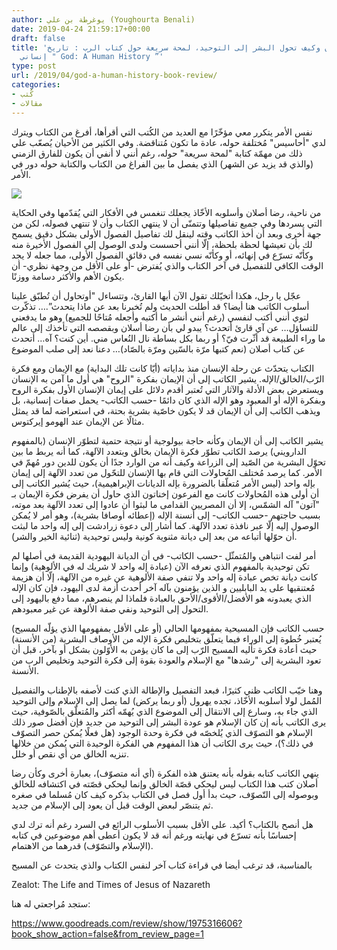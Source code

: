 ```yaml
---
author: يوغرطة بن علي (Youghourta Benali)
date: 2019-04-24 21:59:17+00:00
draft: false
title: 'كيف نشأت الأديان وكيف تحول البشر إلى التوحيد، لمحة سريعة حول كتاب الرب : تاريخ
  إنساني " God: A Human History ”'
type: post
url: /2019/04/god-a-human-history-book-review/
categories:
- كُتب
- مقالات
---
```


نفس الأمر يتكرر معي مؤخّرًا مع العديد من الكُتب التي أقرأها، أفرغ من الكتاب ويترك لدي "أحاسيس" مُختلفة حوله، عادة ما تكون مُتناقضة. وفي الكثير من الأحيان يُصعّب علي ذلك من مهمّة كتابة "لمحة سريعة" حوله، رغم أنني لا أنفي أن يكون للفارق الزمني (والذي قد يزيد عن الشهر) الذي يفصل ما بين الفراغ من الكتاب والكتابة حوله دور في الأمر.




[![](https://www.it-scoop.com/wp-content/uploads/2019/04/God-A-Human-History.jpg)
](https://www.it-scoop.com/2019/04/god-a-human-history-book-review/god-a-human-history/)




من ناحية، رضا أصلان وأسلوبه الأخّاذ يجعلك تنغمس في الأفكار التي يُقدّمها وفي الحكاية التي يسردها وفي جميع تفاصيلها وتتمنّى أن لا ينتهي الكتاب وأن لا تنتهي فصوله، لكن من جهة أخرى وبعد أن أخذ الكاتب وقته لينقل لك تفاصيل الفصول الأولى بشكل دقيق يسمح لك بأن تعيشها لحظة بلحظة، إلّا أنني أحسست ولدى الوصول إلى الفصول الأخيرة منه وكأنّه تسرّع في إنهائه، أو وكأنّه نسي نفسه في دقائق الفصول الأولى، مما جعله لا يجد الوقت الكافي للتفصيل في آخر الكتاب والذي يُفترض -أو على الأقل من وجهة نظري- أن يكون الأهم والأكثر دسامة ووزنًا.




عجّل يا رجل، هكذا أتخيّلك تقول الآن أيها القارئ، وتتساءل "أوتحاول أن تُطبّق علينا أسلوب الكاتب هنا أيضا؟ قد أطلت الحديث ولم تُخبرنا بعد عن ماذا يتحدث”.… تذكّرت لتوي أنني أكتب لنفسي (رغم أنني أنشر ما أكتبه وأجعله مُتاحًا للجميع) وهو ما يدفعني للتساؤل… عن آي قارئ أتحدث؟ يبدو لي بأن رضا أسلان وبقصصه التي تأخذك إلى عالم ما وراء الطبيعة قد أثّرت فيّ؟ أو ربما بكل بساطة نال النُعاس مني. أين كنت؟ آه… أتحدث عن كتاب أصلان (نعم كتبها مرّة بالسّين ومرّة بالصّاد)… دعنا نعد إلى صلب الموضوع




الكتاب يتحدّث عن رحلة الإنسان منذ بداياته (أيّا كانت تلك البداية) مع الإيمان ومع فكرة الرّب/الخالق/الإله. يشير الكاتب إلى أن الإيمان بفكرة "الروح" هي أول ما آمن به الإنسان ويستعرض بعض الأدلة والآثار التي تُعتبر أقدم دلائل على إيمان الإنسان الأول بفكرة الروح وبفكرة الإله أو المعبود وهو الإله الذي كان دائمًا -حسب الكاتب- يحمل صفات إنسانية، بل ويذهب الكاتب إلى أن الإيمان قد لا يكون خاصّية بشرية بحتة، في استعراضه لما قد يمثل مثالًا عن الإيمان عند الهومو إيركتوس.




يشير الكاتب إلى أن الإيمان وكأنه حاجة بيولوجية أو نتيجة حتمية لتطوّر الإنسان (بالمفهوم الدارويني) يرصد الكاتب تطوّر فكرة الإيمان بخالق وبتعدد الآلهة، كما أنه يربط ما بين تحوّل البشرية من الصّيد إلى الزراعة وكيف أنه من الوارد جدًا أن يكون للدين دور مُهمّ في الأمر. كما يرصد مُختلف المُحاولات التي قام بها الإنسان للتحّول من تعدد الآلهة إلى إيمان بإله واحد (ليس الأمر مُتعلّقا بالضرورة بإله الديانات الإبراهيمية)، حيث يُشير الكاتب إلى أن أولى هذه المُحاولات كانت مع الفرعون إخناتون الذي حاول أن يفرض فكرة الإيمان بـ "آتون" آله الشمّس، إلا أن المصريين القدامى ما لبثوا أن عادوا إلى تعدد الآلهة بعد موته، بسبب حاجتهم -حسب الكاتب- إلى أنسنة الإله (إعطائه أوصافا بشرية)، وهو أمر لا يُمكن الوصول إليه إلّا عبر نافذة تعدد الآلهة. كما أشار إلى دعوة زرادشت إلى إله واحد ما لبثت أن حوّلها أتباعه من بعد إلى ديانة مثنوية كونية وليس توحيدية (ثنائية الخير والشر).




أمر لفت انتباهي والمُتمثّل -حسب الكاتب- في أن الديانة اليهودية القديمة في أصلها لم تكن توحيدية بالمفهوم الذي نعرفه الآن (عبادة إله واحد لا شريك له في الألوهية) وإنما كانت ديانة تخص عبادة إله واحد ولا تنفي صفة الألوهية عن غيره من الآلهة، إلّا أن هزيمة مُعتنقيها على يد البابليين و الذين يؤمنون بآله آخر أحدث أزمة لدى اليهود، فإن كان الإله الذي يعبدونه هو الأفضل/الأقوى/الأحق بالعبادة فلماذا لم ينصرهم، مما دفع باليهود إلى التحول إلى التوحيد ونفي صفة الألوهة عن غير معبودهم.




حسب الكاتب فإن المسيحية بمفهومها الحالي (أو على الأقل بمفهومها الذي يؤلّه المسيح) يُعتبر خُطوة إلى الوراء فيما يتعلّق بتخليص فكرة الإله من الأوصاف البشرية (من الأنسنة) حيث أعادة فكرة تأليه المسيح الرّب إلى ما كان يؤمن به الأوّلون بشكل أو بآخر، قبل أن تعود البشرية إلى "رشدها" مع الإسلام والعودة بقوة إلى فكرة التوحيد وتخليص الرب من الأنسنة.




وهنا خيّب الكاتب ظني كثيرًا، فبعد التفصيل والإطالة الذي كنت لأصفه بالإطناب والتفصيل المُمل لولا أسلوبه الأخّاذ، تجده يهرول (أو ربما يركض) لما يصل إلى الإسلام وإلى التوحيد الذي جاء به، وسارع إلى الانتقال إلى الموضوع الذي يُهمّه أكثر والمُتعلّق بالصّوفية، حيث يرى الكاتب بأنه إن كان الإسلام هو عودة البشر إلى التوحيد من جديد فإن أفضل صور ذلك الإسلام هو التصوّف الذي يُلخصّه في فكرة وحدة الوجود (هل فعلًا يُمكن حصر التصوّف في ذلك؟)، حيث يرى الكاتب أن هذا المفهوم هي الفكرة الوحيدة التي يُمكن من خلالها تنزيه الخالق من أي نقص أو خلل.




ينهي الكاتب كتابه بقوله بأنه يعتنق هذه الفكرة (أي أنه متصوّف)، بعبارة أخرى وكأن رضا أصلان كتب هذا الكتاب ليس ليحكي قصّة الخالق وإنما ليحكي قصّته في اكتشافه للخالق وبوصوله إلى التّصوّف، حيث بدأ أول فصل في الكتاب بذكره كيف كان مُسلما في صغره ثم يتنصّر لبعض الوقت قبل أن يعود إلى الإسلام من جديد.




هل أنصح بالكتاب؟ أكيد. على الأقل بسبب الأسلوب الرائع في السرد رغم أنه ترك لدي إحساسًا بأنه تسرّع في نهايته ورغم أنه قد لا يكون أعطى أهم موضوعين في كتابه (الإسلام والتصّوّف) قدرهما من الاهتمام.




بالمناسبة، قد ترغب أيضا في قراءة كتاب آخر لنفس الكتاب والذي يتحدث عن المسيح




Zealot: The Life and Times of Jesus of Nazareth




ستجد مُراجعتي له هنا:




https://www.goodreads.com/review/show/1975316606?book_show_action=false&from_review_page=1
